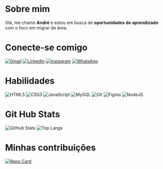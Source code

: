 
# Sobre mim

Olá, me chamo **André** e estou em busca de **oportunidades de aprendizado** com o foco em migrar de área.


# Conecte-se comigo

[![Gmail](https://img.shields.io/badge/Gmail-130032?style=for-the-badge&logo=gmail&logoColor=FFF)](mailto:andrerochagit@gmail.com)
[![LinkedIn](https://img.shields.io/badge/LinkedIn-130032?style=for-the-badge&logo=linkedin&logoColor=FFF)](https://www.linkedin.com/in/andr%C3%A9-carlos-822245254/)
[![Instagram](https://img.shields.io/badge/-Instagram-130032?style=for-the-badge&logo=instagram&logoColor=FFF)](https://www.instagram.com/eodre_/)
[![WhatsApp](https://img.shields.io/badge/WhatsApp-130032?style=for-the-badge&logo=whatsapp&logoColor=FFF)](https://wa.link/d8385a)

# Habilidades
![HTML5](https://img.shields.io/badge/HTML5-E34F26?style=for-the-badge&logo=html5&logoColor=white)
![CSS3](https://img.shields.io/badge/CSS3-1572B6?style=for-the-badge&logo=css3&logoColor=white)
![JavaScript](https://img.shields.io/badge/JavaScript-F7DF1E?style=for-the-badge&logo=javascript&logoColor=black)
![MySQL](https://img.shields.io/badge/MySQL-00000F?style=for-the-badge&logo=mysql&logoColor=white)
![Git](https://img.shields.io/badge/GIT-E44C30?style=for-the-badge&logo=git&logoColor=white)
![Figma](https://img.shields.io/badge/Figma-696969?style=for-the-badge&logo=figma&logoColor=figma)
![NodeJS](https://img.shields.io/badge/node.js-6DA55F?style=for-the-badge&logo=node.js&logoColor=white)

# Git Hub Stats

![GitHub Stats](https://github-readme-stats.vercel.app/api?username=rocha-git&theme=transparent&bg_color=130032&border_color=5500E0&show_icons=true&icon_color=7C74F7&title_color=5500E0&text_color=FFF&hide_title=true)
![Top Langs](https://github-readme-stats-git-masterrstaa-rickstaa.vercel.app/api/top-langs/?username=rocha-git&layout=compact&bg_color=130032&border_color=5500E0&title_color=FFF&text_color=FFF)

# Minhas contribuições

[![Repo Card](https://github-readme-stats.vercel.app/api/pin/?username=rocha-git&repo=dio-lab-open-source&bg_color=130032&border_color=5500E0&show_icons=true&icon_color=7C74F7&title_color=FFF&text_color=FFF)](https://github.com/rocha-git/dio-lab-open-source)



